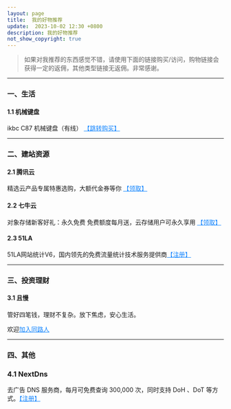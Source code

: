 ```yaml
---
layout: page
title:  我的好物推荐
update:  2023-10-02 12:30 +0800
description: 我的好物推荐
not_show_copyright: true
---
```


> 如果对我推荐的东西感觉不错，请使用下面的链接购买/访问，购物链接会获得一定的返佣，其他类型链接无返佣。非常感谢。

------

### 一、生活

#### 1.1 机械键盘

ikbc C87 机械键盘（有线） <a href="https://ypingcn.com/go/out?r=ikbc-c87" target="_blank" rel="noopener nofollow" style="color: #0c82ff;" title="ikbc C87 机械键盘（有线）">【跳转购买】</a> 

------

### 二、建站资源

#### 2.1 腾讯云

精选云产品专属特惠选购，大额代金券等你 <a href="https://ypingcn.com/go/out?r=tencentcloud" target="_blank" rel="noopener nofollow" style="color: #0c82ff;" title="腾讯云产品">【领取】</a> 

#### 2.2 七牛云

对象存储新客好礼：永久免费 免费额度每月送，云存储用户可永久享用 <a href="https://ypingcn.com/go/out?r=qiniu" target="_blank" rel="noopener nofollow" style="color: #0c82ff;" title="七牛云对象存储">【领取】</a>

#### 2.3 51LA

51LA网站统计V6，国内领先的免费流量统计技术服务提供商<a href="https://ypingcn.com/go/out?r=51la" target="_blank" rel="noopener nofollow" style="color: #0c82ff;" title="51LA统计">【注册】</a>

------

### 三、投资理财

#### 3.1 且慢

管好四笔钱，理财不复杂。放下焦虑，安心生活。

欢迎<a href="https://ypingcn.com/go/out?r=qieman" target="_blank" rel="noopener nofollow" style="color: #0c82ff;" title="且慢同路人">加入同路人</a>

------

### 四、其他

### 4.1 NextDns

去广告 DNS 服务商，每月可免费查询 300,000 次，同时支持 DoH 、DoT 等方式。<a href="https://ypingcn.com/go/out?r=nextdns" target="_blank" rel="noopener nofollow" style="color: #0c82ff;" title="NextDns">【注册】</a>








